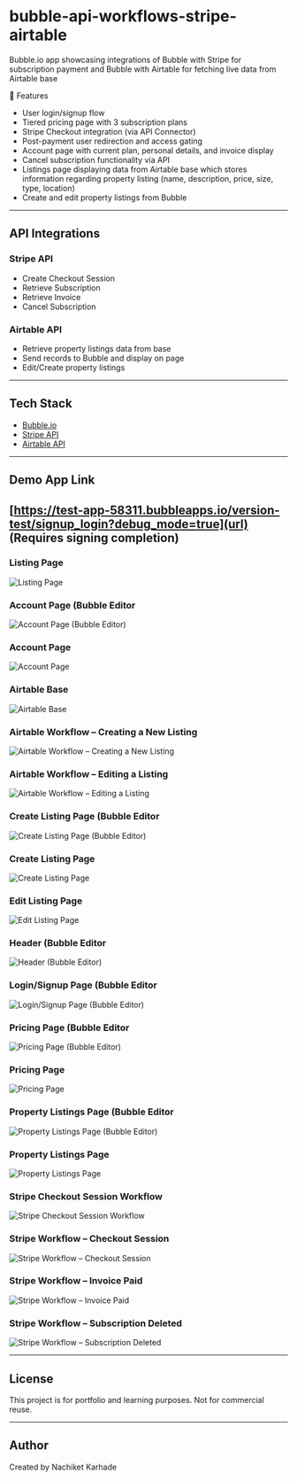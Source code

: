 # bubble-api-workflows-stripe-airtable
Bubble.io app showcasing integrations of Bubble with Stripe for subscription payment and Bubble with Airtable for fetching live data from Airtable base

🔧 Features

- User login/signup flow
- Tiered pricing page with 3 subscription plans
- Stripe Checkout integration (via API Connector)
- Post-payment user redirection and access gating
- Account page with current plan, personal details, and invoice display
- Cancel subscription functionality via API
- Listings page displaying data from Airtable base which stores information regarding property listing (name, description, price, size, type, location)
- Create and edit property listings from Bubble

---

## API Integrations

### Stripe API
- Create Checkout Session
- Retrieve Subscription
- Retrieve Invoice
- Cancel Subscription

### Airtable API
- Retrieve property listings data from base
- Send records to Bubble and display on page
- Edit/Create property listings

---

## Tech Stack
- [Bubble.io](https://bubble.io/)
- [Stripe API](https://stripe.com/docs/api)
- [Airtable API](https://airtable.com/api)

---

## Demo App Link
[https://test-app-58311.bubbleapps.io/version-test/signup_login?debug_mode=true](url)
(Requires signing completion)
---

### Listing Page
![Listing Page](screenshots/Create%20Listing%20Page.png)


### Account Page (Bubble Editor
![Account Page (Bubble Editor)](screenshots/Account%20Page%20(Bubble%20Editor).png)


### Account Page
![Account Page](screenshots/Account%20Page.png)


### Airtable Base
![Airtable Base](screenshots/Airtable%20Base%20.png)


### Airtable Workflow – Creating a New Listing
![Airtable Workflow – Creating a New Listing](screenshots/Airtable%20Workflow%20(Creating%20a%20new%20listing).png)


### Airtable Workflow – Editing a Listing
![Airtable Workflow – Editing a Listing](screenshots/Airtable%20Workflow%20(Editing%20a%20listing).png)


### Create Listing Page (Bubble Editor
![Create Listing Page (Bubble Editor)](screenshots/Create%20Listing%20Page%20(Bubble%20Editor).png)


### Create Listing Page
![Create Listing Page](screenshots/Create%20Listing%20Page.png)


### Edit Listing Page
![Edit Listing Page](screenshots/Edit%20Listing%20Page.png)


### Header (Bubble Editor
![Header (Bubble Editor)](screenshots/Header%20(Bubble%20Editor).png)


### Login/Signup Page (Bubble Editor
![Login/Signup Page (Bubble Editor)](screenshots/Login_Signup%20Page%20(Bubble%20Editor).png)


### Pricing Page (Bubble Editor
![Pricing Page (Bubble Editor)](screenshots/Pricing%20Page%20(Bubble%20Editor).png)


### Pricing Page
![Pricing Page](screenshots/Pricing%20Page.png)


### Property Listings Page (Bubble Editor
![Property Listings Page (Bubble Editor)](screenshots/Property%20Listings%20Page%20(Bubble%20Editor).png)


### Property Listings Page
![Property Listings Page](screenshots/Property%20Listings%20Page.png)


### Stripe Checkout Session Workflow
![Stripe Checkout Session Workflow](screenshots/Stripe%20Checkout%20Session%20Workflow.png)


### Stripe Workflow – Checkout Session
![Stripe Workflow – Checkout Session](screenshots/Stripe%20Workflow%20(checkout-session).png)


### Stripe Workflow – Invoice Paid
![Stripe Workflow – Invoice Paid](screenshots/Stripe%20Workflow%20(invoice-paid).png)


### Stripe Workflow – Subscription Deleted
![Stripe Workflow – Subscription Deleted](screenshots/Stripe%20Workflow%20(subscription-deleted).png)

---


## License
This project is for portfolio and learning purposes. Not for commercial reuse.

---

## Author
Created by Nachiket Karhade
